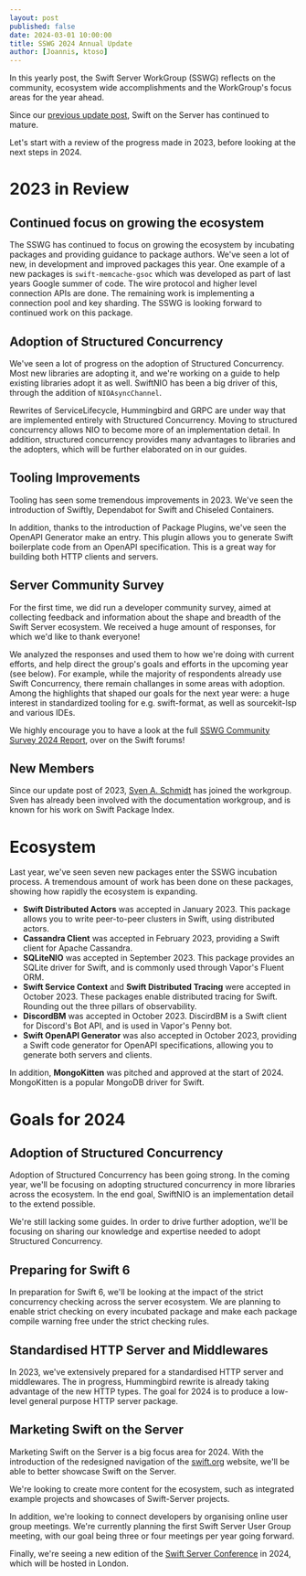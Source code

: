 ```yaml
---
layout: post
published: false
date: 2024-03-01 10:00:00
title: SSWG 2024 Annual Update
author: [Joannis, ktoso]
---
```


In this yearly post, the Swift Server WorkGroup (SSWG) reflects on the community, ecosystem wide accomplishments and the WorkGroup's focus areas for the year ahead.

Since our [previous update post](/blog/sswg-update-2023/), Swift on the Server has continued to mature.

Let's start with a review of the progress made in 2023, before looking at the next steps in 2024.

# 2023 in Review

## Continued focus on growing the ecosystem

The SSWG has continued to focus on growing the ecosystem by incubating packages and providing guidance to package authors. We've seen a lot of new, in development and improved packages this year. One example of a new packages is `swift-memcache-gsoc` which was developed as part of last years Google summer of code. The wire protocol and higher level connection APIs are done. The remaining work is implementing a connection pool and key sharding. The SSWG is looking forward to continued work on this package.

## Adoption of Structured Concurrency

We've seen a lot of progress on the adoption of Structured Concurrency. Most new libraries are adopting it, and we're working on a guide to help existing libraries adopt it as well. SwiftNIO has been a big driver of this, through the addition of `NIOAsyncChannel`.

Rewrites of ServiceLifecycle, Hummingbird and GRPC are under way that are implemented entirely with Structured Concurrency. Moving to structured concurrency allows NIO to become more of an implementation detail. In addition, structured concurrency provides many advantages to libraries and the adopters, which will be further elaborated on in our guides.

## Tooling Improvements

Tooling has seen some tremendous improvements in 2023. We've seen the introduction of Swiftly, Dependabot for Swift and Chiseled Containers.

In addition, thanks to the introduction of Package Plugins, we've seen the OpenAPI Generator make an entry. This plugin allows you to generate Swift boilerplate code from an OpenAPI specification. This is a great way for building both HTTP clients and servers.
  
## Server Community Survey

For the first time, we did run a developer community survey, aimed at collecting feedback and information about the shape and breadth of the Swift Server ecosystem.
We received a huge amount of responses, for which we'd like to thank everyone! 

We analyzed the responses and used them to how we're doing with current efforts, and help direct the group's goals and efforts in the upcoming year (see below).
For example, while the majority of respondents already use Swift Concurrency, there remain challanges in some areas with adoption. 
Among the highlights that shaped our goals for the next year were: a huge interest in standardized tooling for e.g. swift-format, as well as sourcekit-lsp and various IDEs.

We highly encourage you to have a look at the full [SSWG Community Survey 2024 Report](http://TODO), over on the Swift forums!

## New Members

Since our update post of 2023, [Sven A. Schmidt](https://github.com/finestructure) has joined the workgroup. Sven has already been involved with the documentation workgroup, and is known for his work on Swift Package Index.

# Ecosystem

Last year, we've seen seven new packages enter the SSWG incubation process. A tremendous amount of work has been done on these packages, showing how rapidly the ecosystem is expanding.

- **Swift Distributed Actors** was accepted in January 2023. This package allows you to write peer-to-peer clusters in Swift, using distributed actors.
- **Cassandra Client** was accepted in February 2023, providing a Swift client for Apache Cassandra.
- **SQLiteNIO** was accepted in September 2023. This package provides an SQLite driver for Swift, and is commonly used through Vapor's Fluent ORM.
- **Swift Service Context** and  **Swift Distributed Tracing** were accepted in October 2023. These packages enable distributed tracing for Swift. Rounding out the three pillars of observability.
- **DiscordBM** was accepted in October 2023. DiscirdBM is a Swift client for Discord's Bot API, and is used in Vapor's Penny bot.
- **Swift OpenAPI Generator** was also accepted in October 2023, providing a Swift code generator for OpenAPI specifications, allowing you to generate both servers and clients.

In addition, **MongoKitten** was pitched and approved at the start of 2024. MongoKitten is a popular MongoDB driver for Swift.

# Goals for 2024

## Adoption of Structured Concurrency

Adoption of Structured Concurrency has been going strong. In the coming year, we'll be focusing on adopting structured concurrency in more libraries across the ecosystem. In the end goal, SwiftNIO is an implementation detail to the extend possible.

We're still lacking some guides. In order to drive further adoption, we'll be focusing on sharing our knowledge and expertise needed to adopt Structured Concurrency.

## Preparing for Swift 6

In preparation for Swift 6, we'll be looking at the impact of the strict concurrency checking across the server ecosystem. We are planning to enable strict checking on every incubated package and make each package compile warning free under the strict checking rules.

## Standardised HTTP Server and Middlewares

In 2023, we've extensively prepared for a standardised HTTP server and middlewares. The in progress, Hummingbird rewrite is already taking advantage of the new HTTP types. The goal for 2024 is to produce a low-level general purpose HTTP server package.

## Marketing Swift on the Server

Marketing Swift on the Server is a big focus area for 2024. With the introduction of the redesigned navigation of the [swift.org](swift.org) website, we'll be able to better showcase Swift on the Server. 

We're looking to create more content for the ecosystem, such as integrated example projects and showcases of Swift-Server projects.

In addition, we're looking to connect developers by organising online user group meetings. We're currently planning the first Swift Server User Group meeting, with our goal being three or four meetings per year going forward.

Finally, we're seeing a new edition of the [Swift Server Conference](https://serversideswift.info) in 2024, which will be hosted in London.
